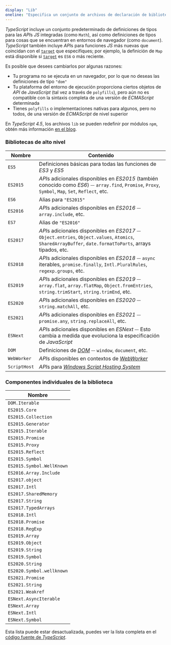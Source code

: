 ```yaml
---
display: "Lib"
oneline: "Especifica un conjunto de archivos de declaración de biblioteca empaquetados que describen el entorno de ejecución destino."
---
```


*TypeScript* incluye un conjunto predeterminado de definiciones de tipos para las *API*s *JS* integradas (como `Math`), así como definiciones de tipos para cosas que se encuentran en entornos de navegador (como `document`).
*TypeScript* también incluye *API*s para funciones *JS* más nuevas que coincidan con el [`target`](#target) que especifiques; por ejemplo, la definición de `Map` está disponible si [`target`](#target) es `ES6` o más reciente.

Es posible que desees cambiarlos por algunas razones:

- Tu programa no se ejecuta en un navegador, por lo que no deseas las definiciones de tipo `"dom"`
- Tu plataforma del entorno de ejecución proporciona ciertos objetos de *API* de *JavaScript* (tal vez a través de `polyfills`), pero aún no es compatible con la sintaxis completa de una versión de *ECMAScript* determinada
- Tienes `polyfills` o implementaciones nativas para algunos, pero no todos, de una versión de *ECMAScript* de nivel superior

En *TypeScript 4.5*, los archivos `lib` se pueden redefinir por módulos `npm`, obtén más información [en el blog](https://devblogs.microsoft.com/typescript/announcing-typescript-4-5-beta/#supporting-lib-from-node_modules).

### Bibliotecas de alto nivel

| Nombre | Contenido |
| ------- | ------------ |
| `ES5` | Definiciones básicas para todas las funciones de *ES3* y *ES5* |
| `ES2015` | *API*s adicionales disponibles en *ES2015* (también conocido como *ES6*) ⏤ `array.find`, `Promise`, `Proxy`, `Symbol`, `Map`, `Set`, `Reflect`, etc. |
| `ES6`        | Alias para `"ES2015"` |
| `ES2016` | *API*s adicionales disponibles en *ES2016* ⏤ `array.include`, etc. |
| `ES7` | Alias ​​de `"ES2016"` |
| `ES2017` | *API*s adicionales disponibles en *ES2017* ⏤ `Object.entries`, `Object.values`, `Atomics`, `SharedArrayBuffer`, `date.formatToParts`, arrays tipados, etc. |
| `ES2018` | *API*s adicionales disponibles en *ES2018* ⏤ `async` iterables, `promise.finally`, `Intl.PluralRules`, `regexp.groups`, etc. |
| `ES2019` | *API*s adicionales disponibles en *ES2019* ⏤ `array.flat`, `array.flatMap`, `Object.fromEntries`, `string.trimStart`, `string.trimEnd`, etc. |
| `ES2020` | *API*s adicionales disponibles en *ES2020* ⏤ `string.matchAll`, etc.                                                                                     |
| `ES2021` | *API*s adicionales disponibles en *ES2021* ⏤ `promise.any`, `string.replaceAll`, etc. |
| `ESNext` | *API*s adicionales disponibles en *ESNext* ⏤ Esto cambia a medida que evoluciona la especificación de *JavaScript* |
| `DOM` | Definiciones de [*DOM*](https://developer.mozilla.org/es/docs/Glossary/DOM) ⏤ `window`, `document`, etc. |
| `WebWorker` | *API*s disponibles en contextos de [*WebWorker*](https://developer.mozilla.org/es/docs/Web/API/Web_Workers_API/Using_web_workers) |
| `ScriptHost` | *API*s para [*Windows Script Hosting System*](https://wikipedia.org/wiki/Windows_Script_Host) |

### Componentes individuales de la biblioteca

| Nombre |
| -------------------- |
| `DOM.Iterable` |
| `ES2015.Core` |
| `ES2015.Collection` |
| `ES2015.Generator` |
| `ES2015.Iterable` |
| `ES2015.Promise` |
| `ES2015.Proxy` |
| `ES2015.Reflect` |
| `ES2015.Symbol` |
| `ES2015.Symbol.WellKnown` |
| `ES2016.Array.Include` |
| `ES2017.object` |
| `ES2017.Intl` |
| `ES2017.SharedMemory` |
| `ES2017.String` |
| `ES2017.TypedArrays` |
| `ES2018.Intl` |
| `ES2018.Promise` |
| `ES2018.RegExp` |
| `ES2019.Array` |
| `ES2019.Object` |
| `ES2019.String` |
| `ES2019.Symbol` |
| `ES2020.String` |
| `ES2020.Symbol.wellknown` |
| `ES2021.Promise` |
| `ES2021.String` |
| `ES2021.Weakref` |
| `ESNext.AsyncIterable` |
| `ESNext.Array` |
| `ESNext.Intl` |
| `ESNext.Symbol` |

Esta lista puede estar desactualizada, puedes ver la lista completa en el [código fuente de *TypeScript*](https://github.com/microsoft/TypeScript/tree/main/lib).

